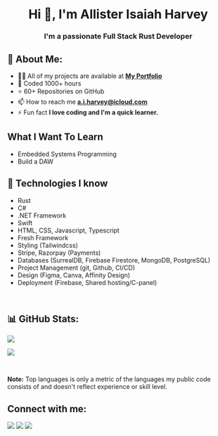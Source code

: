 <h1 align="center">Hi 👋, I'm Allister Isaiah Harvey</h1>
<h3 align="center">I'm a passionate Full Stack Rust Developer

## 👀 About Me:

- 👨‍💻 All of my projects are available at
  **[My Portfolio](https://github.com/martial-plains?tab=repositories)**
- 🤠 Coded 1000+ hours
- ⭐ 60+ Repositories on GitHub
- 📫 How to reach me **a.i.harvey@icloud.com**
- ⚡ Fun fact **I love coding and I'm a quick learner.**

## What I Want To Learn

- Embedded Systems Programming
- Build a DAW

## 🚀 Technologies I know

- Rust
- C#
- .NET Framework
- Swift
- HTML, CSS, Javascript, Typescript
- Fresh Framework
- Styling (Tailwindcss)
- Stripe, Razorpay (Payments)
- Databases (SurrealDB, Firebase Firestore, MongoDB, PostgreSQL)
- Project Management (git, Github, CI/CD)
- Design (Figma, Canva, Affinity Design)
- Deployment (Firebase, Shared hosting/C-panel)

<br/>

## 📊 GitHub Stats:

![](https://github-readme-stats.vercel.app/api?username=martial-plains&theme=transparent&include_all_commits=true&count_private=true)

![](https://github-readme-stats.vercel.app/api/top-langs/?username=martial-plains&theme=transparent&hide_border=false&include_all_commits=true&count_private=true&layout=compact)

<br/>

**Note:** Top languages is only a metric of the languages my public code
consists of and doesn't reflect experience or skill level.

## Connect with me:

<p align="left">

<a href = "https://www.linkedin.com/in/martial-plains"><img src="https://img.icons8.com/fluent/48/000000/linkedin.png"/></a>
<a href = "https://twitter.com/martial_plains"><img src="https://img.icons8.com/ios-filled/50/twitterx--v1.png"/></a>
<a href = "https://www.instagram.com/martial.plains/"><img src="https://img.icons8.com/fluent/48/000000/instagram-new.png"/></a>

</p>

<!---
martial-plains/martial-plains is a ✨ special ✨ repository because its `README.md` (this file) appears on your GitHub profile.
You can click the Preview link to take a look at your changes.
--->
